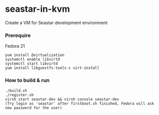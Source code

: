 # seastar-in-kvm
Create a VM for Seastar development environment

### Prerequire

Fedora 21
```
yum install @virtualization
systemctl enable libvirtd
systemctl start libvirtd
yum install libguestfs-tools-c virt-install
```

### How to build & run
```
./build.sh
./register.sh
virsh start seastar-dev && virsh console seastar-dev
(Try login as 'seastar' after firstboot.sh finished, Fedora will ask new password for the user)
```
